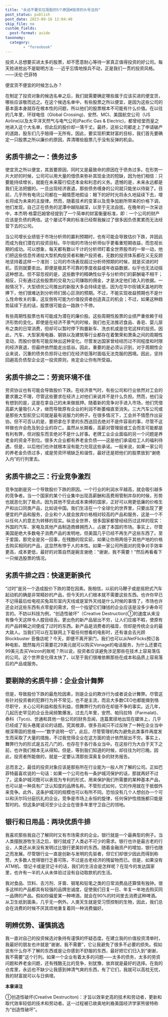 ```yaml
---
title: "永远不要买垃圾股的5个原因#投资的头号法则"
post_status: publish
post_date: 2023-09-16 12:04:48
skip_file: no
custom_fields: 
  post-format: aside
taxonomy:
  category:
        - "forexbook"
---
```


投资人总想要买进太多的股票，却不愿意耐心等待一家真正值得投资的好公司。每天抢进抢出不是聪明方法······近乎忘情地按兵不动，正是我们一贯的投资风格。——沃伦·巴菲特

便宜货不便宜的时候怎么办？

在制定了投资对象的候选名单之后，我们就需要确定哪些属于应该买进的便宜货，哪些应该敬而远之。在这个候选名单中，有些股票之所以便宜，是因为这些公司的基本面本身就存在根本性的问题，所以他们的股票根本不可能有什么价值。在以往的几年里，环球电信（Global Crossing)、安然、MCI、美国航空公司（US Airline)以及太平洋天然气与电气公司(Pacific Gas & Electric)，都曾经堂而皇之地进入这个大名单，但此后的股价却一落千丈。最终，这些公司都走上了申请破产的道路，股东们几乎赔得一无所有。因此，要实现积累财富的目标，我们首先要确定一只股票之所以廉价的原因，弄清哪些股票几乎没有反弹的机会。

## **劣质牛排之一：债务过多**

使宜货之所以便宜，其首要原因、同时又是最致命的原因在于债务过多。在形势一片大好的时候，公司可以用大量的借债来弥补其现金流的短缺，因为他们相信：只要能持续增长，就能在未来履行偿还本金和利息的义务。遗憾的是，未来永远都是我们无法把握的。一旦出现经济衰退，那些债务缠身的公司就只能坐以待毙了。目前，几乎所有电讯公司都在一厢情愿地假设：眼下的好时光将永久地延续下去，增长将成为未来的主旋律。然而，随着技术的变革以及竞争加剧所带来的价格下调，他们发现，自己正在债务的泥潭中越陷越深，以至于无法自拔。在晚年的一次采访中，本杰明·格雷厄姆曾经提到了一个简单的财富衡量标准，即：一个公司的财产应该是负债的两倍。这个屡试不爽的标准已经帮我躲过了很多因负债累累而无法经营下去的公司。

当公司增长业绩低于市场分析师的赢利预期时，也有可能会导致估价下跌，并因此而成为我们潜在的投资目标。华尔街的市场分析师似乎更看重短期收益，而忽视长期的成功。可以想象，每天都有数以千计的分析师盯着全世界股市的一举一动，他们把这些信息传递给大型机构投资者和散户投资者。无数的投资体系都在义无反顾地坚持着这样一个准则：公司的市场表现超过分析师预期的时候，就是买进的时机，否则就要卖出。即便是极其不可靠的季度收益或年收益数据，似乎也无法动摇这种想法。但不容忽视的是，这些数字的精确性似乎与分析师们的薪酬毫不相干；相反，只有通过这些股票的交易为公司赚取的佣金，才是决定他们收入的依据。一般情况下，大型绩优公司推出的新股大多会持续走低，因为在华尔街铺天盖地的吹捧下，他们很难达到分析师们居心叵测的预期。不过，不能实现收益预期也不是什么性命攸关的事，这反倒有可能为价值投资者创造真正的机会；不过，如果这种趋势延续下去的话，股票很可能会一路跌个不停。

有些周期性股票也有可能成为潜在的廉价股。这些周期性股票的业绩严重依赖于经济形势的变化。即使是在经济不景气的时候，我们也无法推迟食品、香皂、婴儿尿布之类的日常消费，但却可以暂时停下购置新车、洗衣机或是住宅这样的投资。因此，汽车、大型家用电器、钢铁以及建筑等行业都存在着繁荣和萧条之间的周期性变动，而股价很有可能反映出这种变化。尽管发达国家曾经经历过不同程度和时限的经济衰退，但最终依然能走出低谷。因此，重要的是必须认识到，对于周期性企业来说，沉重的债务负担将让他们在经济低落时面临无法克服的困境。因此，坚持回避高负债型企业这一投资原则，肯定会让你有所受益。

## **劣质牛排之二：劳资环境不佳**

劳资协议也有可能会导致股价下跌。在经济景气时，有些公司和行业依然对工会的要求置之不理，尽管这些要求在经济上对他们来说并不是什么负担。然而，他们没有想到的是，这是在拿自己的未来做抵押。随着新的竞争对手进入市场，他们凭借高薪大量吸引人才，继而导致原有企业的利润不断萎缩直至消失。三大汽车公司或是那些大型航空公司就是最有说服力的例子。在很多情况下，工会并不情愿作出妥协。但不可否认的是，要把拿在手里的东西送回去绝对不是件容易的事，尽管不这样做也许会危及到企业的存亡。虽然从长期看，高薪对管理层或工会而言可能都是有利有弊，但对股东而言绝对不是什么好事。老牌工业企业面临的另一个问题是养老金的资金不到位。很多大企业都有养老金负债——这是他们承诺给工人的福利待遇，但是，以后他们也许就根本没有能力兑现这些承诺。一般来说，如果一家公司的养老金负债过多，或是劳资环境缺乏和谐性，最好还是把他们的股票放到“谢绝入内”的行列里去。

## **劣质牛排之三：行业竞争激烈**

竞争加剧是另一个导致股价下跌的原因。一个行业的利润水平越高，就会吸引越多的竞争者。当一个国家的某个行业集中出现高薪酬和高费用管制并存的时候，形势也就恶化到了极点。因为其他不受此成本束缚的国家，正好可以用更低廉的价格生产和出口同类产品，比如说中国。我们生活在一个全球化的世界里，只要出现了更便宜的产品和服务，企业和个人就会放弃价格相对较高的产品和服务，这是一个不以任何人的意志为转移的现实。纵览全世界，很多国家都曾经经历过这样的现实：外国的汽车、家电及其他产品制造商蜂拥而入，占据了本国的市场。事实上，尽管美国是绝大多数电子消费产品的发明地，但美国几乎已经不再生产这些东西了。至于爱国，那完全是另一回事，在残酷的现实前，如果让你用两倍于其他产地的价格去购买相同的产品，这显然有悖于人的本性。如果一家公司所面对的竞争对手效率更高，成本更低，最好的对策自然是婉言谢绝：“谢谢，我不需要！”然后再看看下一只候选股票的情况。

## **劣质牛排之四：快速更新换代**

“过时”是另一个造成股价下跌的潜在因素。我相信，以前的马鞭子或是摇把式汽车起动机的确是非常精妙的产品，但今天的人们根本就不需要这些东西。也许你早已不记得最后给电视买兔耳形室内天线或是室外天线是什么时候的事情了。市场也许还会对这些东西有点零星的需求，但一个指望它们赚钱的企业应该是没多少寿命可言的。不妨以科技为例，“创造性破坏”（Creative Destruction)①的速度从来没有像今天这样令人膛目结舌。更出色的新产品层出不穷，让人们应接不暇，使原有的产品转瞬之间便成了过时的东西。新产品是消费者的福音，但却是传统企业的最大敌人。当我们可以在互联网上下载任何想看的电影时，还有谁会去光顾 Blockbuster 音像店呢？今天，即便不离开家门，我们也可以从NetFlicks预订各种电影。既然每月只需要花29美元就可以购买Vonage的电话服务，为什么还要花99美元去买Veizon的账呢？所以说，投资者应该避免涉足那些在技术上容易落伍的公司。这个世界变化得太快了，以至于我们很难依赖那些在成本和品质上容易落后的产品或服务。

## **要剔除的劣质牛排：企业会计舞弊**

但是，导致股份下跌的最危险因素，则是企业的欺诈行为或者说会计舞弊。尽管这些针对投资者的犯罪行为并不常见，也不是主流，而且大多数CEO也都能做到恪尽职守，关心公司利益和股东利益，但舞弊行为的存在却是不争的事实。近几年，几起历史罕见的企业丑闻频繁爆发。过去几年里，安然、帕玛拉特（Parmalat)、泰科（Tyco)、世通和其他一些公司的财务丑闻，连篇累牍地出现在媒体上，几乎已经成了街头巷尾谈论的话题。究其根源，很多丑闻只不过反映了一种在企业当中根深蒂固的思维——“数字说明一切”。此后，尽管管理机构为避免此类事件再度发生而采取了大量的措施，不过我觉得企业在这方面的诡计依然层出不穷。事实上，舞弊行为的形式是五花八门的，也存在于各行各业当中。在这些行为大白于天下之前，也许我们根本无从得知。但是，等到我们知道的时候，却往往为时已晚。因此，投资者所能做的，就是一定要认清那些深奥复杂的财务报告。

总而言之，最佳的投资对象应该是那些所在行业能为一般人所了解的公司。正如巴菲特最喜欢说的一句话：如果一个公司也有一条护城河保护的话，那就再好不过了。这条护城河既可以表现为专利的形式，用来保护我们所需要的某种基本产品，也可以是一种具有广泛认知度的品牌名称。不管形式如何，它的作用就在于抵御外来竞争。此外，这条护城河的规模也可以有所不同。恐怕没有几个人想创办一个可以和沃尔玛分庭抗礼的企业。竞争是市场上永恒的旋律，任何保护性措施都只能是暂时的。但这条护城河至少让企业在很多年里守卫自己的领地。

## **银行和日用品：两块优质牛排**

我喜欢那些我自己了解同时又有市场需求的企业。银行就是一个最典型的例子。当人类摆脱游牧生活之后，银行就成了人类必不可少的需求。银行也许是最古老的行业，人类还从来没有发明过比银行更美妙的东西。随着金融资产的增加，银行也随之而发展。尽管银行业一直是创新与发明的先驱者，但它们却很少因此而得到称赞。大多数人觉得银行乏善可陈，不过是古老经济的残留物而已。但是，如果没有ATM机、借记卡或是贷记卡的话，我们的生活会是怎样呢？在现今的发达国家里，也许有一半的人从未体验过没有自动取款机的生活。

我对食品、饮料、去污剂、牙膏、钢笔和铅笔之类的日常消费品还算情有独钟。很多这样的产品都具有较强的品牌忠诚度，促使我们日复一日、年复一年地去购买同一品牌的产品。假如你偏爱某一种啤酒，就会在90%的时间里去消费这种啤酒。从卫生纸到面条，几乎无一例外。人类天生就是受习惯控制的生物，因此，我们总会在消费的时候不厌其烦地重复着同一种消费偏好。

## **明辨优势、谨慎挑选**

我一直对自己的投资候选对象持有谨慎的怀疑态度。在建立我的价值投资清单时，我最好的朋友也许就是“谢谢，我不需要”，它让我避免了很多不必要的损失。假如说有什么你不了解的东西或是让你感到不舒服的东西，最好把它们归入到“谢谢，我不需要”这个行列。如果一个企业有着太多的问题——太多的债务，太多的劳资问题和养老金问题，还有残酷无比的竞争，别犹豫，放弃就是最好的选择。在我的仓库里，永远也不缺少让我感到神清气爽的东西，有了它们，我就可以高枕无忧，我的财富就可以与日俱增。

**本章译注**

①创造性破坏(Creative Destruciton)：才旨以效率史高的技术和劳动者，更新和取代效率较低的技术和劳动者。这一过程被已故奥地利裔美国经济学家熊彼特称为“创造性破坏”。

